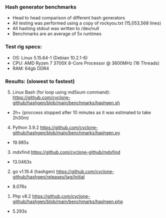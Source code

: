 ### Hash generator benchmarks
 - Head to head comparison of different hash generators
 - All testing was performed using a copy of rockyou.txt (15,053,568 lines)
 - All hashing stdout was written to /dev/null
 - Benchmarks are an average of 5x runtimes

### Test rig specs:
 - OS: Linux 5.15.64-1 (Debian 10.2.1-6)
 - CPU: AMD Ryzen 7 3700X 8-Core Processor @ 3600MHz (16 Threads)
 - RAM: 64gb DDR4

### Results: (slowest to fastest)
5. Linux Bash (for loop using md5sum command): https://github.com/cyclone-github/hashgen/blob/main/benchmarks/hashgen.sh
  - 2h+ (proccess stopped after 10 minutes as it was estimated to take 2h30m)
4. Python 3.9.2 https://github.com/cyclone-github/hashgen/blob/main/benchmarks/hashgen.py
  - 19.985s
3. mdxfind https://github.com/cyclone-github/mdxfind
  - 13.0463s
2. go v1.19.4 (hashgen) https://github.com/cyclone-github/hashgen/releases/tag/Initial
  - 8.076s
1. Php v8.2 https://github.com/cyclone-github/hashgen/blob/main/benchmarks/hashgen.php
  - 5.293s
